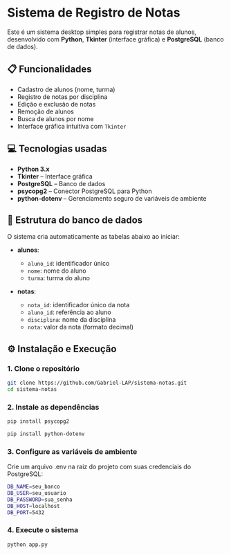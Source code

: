 # Sistema de Registro de Notas

Este é um sistema desktop simples para registrar notas de alunos, desenvolvido com **Python**, **Tkinter** (interface gráfica) e **PostgreSQL** (banco de dados).

## 📋 Funcionalidades

- Cadastro de alunos (nome, turma)
- Registro de notas por disciplina
- Edição e exclusão de notas
- Remoção de alunos
- Busca de alunos por nome
- Interface gráfica intuitiva com `Tkinter`

## 💻 Tecnologias usadas

- **Python 3.x**
- **Tkinter** – Interface gráfica
- **PostgreSQL** – Banco de dados
- **psycopg2** – Conector PostgreSQL para Python
- **python-dotenv** – Gerenciamento seguro de variáveis de ambiente


## 🧱 Estrutura do banco de dados

O sistema cria automaticamente as tabelas abaixo ao iniciar:

- **alunos**:  
  - `aluno_id`: identificador único  
  - `nome`: nome do aluno  
  - `turma`: turma do aluno

- **notas**:  
  - `nota_id`: identificador único da nota  
  - `aluno_id`: referência ao aluno  
  - `disciplina`: nome da disciplina  
  - `nota`: valor da nota (formato decimal)


## ⚙️ Instalação e Execução

### 1. Clone o repositório
```bash
git clone https://github.com/Gabriel-LAP/sistema-notas.git
cd sistema-notas
```

### 2. Instale as dependências
```bash
pip install psycopg2

pip install python-dotenv
```
### 3. Configure as variáveis de ambiente
Crie um arquivo .env na raiz do projeto com suas credenciais do PostgreSQL:

```bash
DB_NAME=seu_banco
DB_USER=seu_usuario
DB_PASSWORD=sua_senha
DB_HOST=localhost
DB_PORT=5432
```

### 4. Execute o sistema
```bash
python app.py
```


